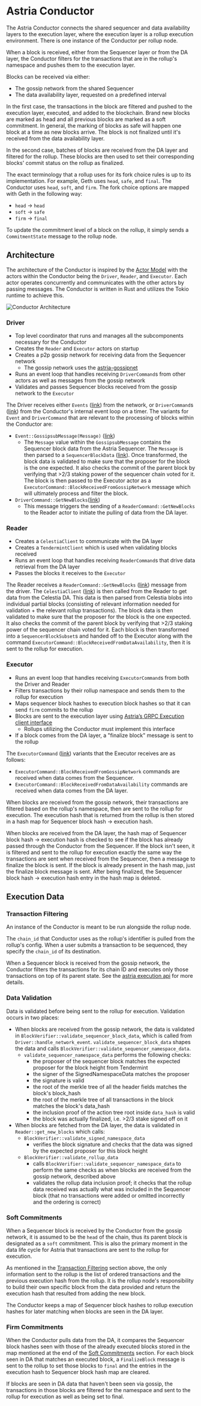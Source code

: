 # Astria Conductor

The Astria Conductor connects the shared sequencer and data availability layers
to the execution layer, where the execution layer is a rollup execution
environment. There is one instance of the Conductor per rollup node.

When a block is received, either from the Sequencer layer or from the DA layer,
the Conductor filters for the transactions that are in the rollup's namespace
and pushes them to the execution layer.

Blocks can be received via either:

- The gossip network from the shared Sequencer
- The data availability layer, requested on a predefined interval

In the first case, the transactions in the block are filtered and pushed to the
execution layer, executed, and added to the blockchain. Brand new blocks are
marked as head and all previous blocks are marked as a soft commitment. In
general, the marking of blocks as safe will happen one block at a time as new
blocks arrive. The block is not finalized until it's received from the data
availability layer.

In the second case, batches of blocks are received from the DA layer and
filtered for the rollup. These blocks are then used to set their corresponding
blocks' commit status on the rollup as finalized.

The exact terminology that a rollup uses for its fork choice rules is up to its
implementation. For example, Geth uses `head`, `safe`, and `final`. The
Conductor uses `head`, `soft`, and `firm`. The fork choice options are mapped
with Geth in the following way:

- `head` -> `head`
- `soft` -> `safe`
- `firm` -> `final`

To update the commitment level of a block on the rollup, it simply sends a
`CommitmentState` message to the rollup node.

## Architecture

The architecture of the Conductor is inspired by the [Actor
Model](https://en.wikipedia.org/wiki/Actor_model) with the actors within the
Conductor being the `Driver`, `Reader`, and `Executor`. Each actor operates
concurrently and communicates with the other actors by passing messages. The
Conductor is written in Rust and utilizes the Tokio runtime to achieve this.

![Conductor Architecture](assets/conductor-architecture.png)

### Driver

- Top level coordinator that runs and manages all the subcomponents necessary
  for the Conductor
- Creates the `Reader` and `Executor` actors on startup
- Creates a p2p gossip network for receiving data from the Sequencer network
  - The gossip network uses the
    [astria-gossipnet](https://github.com/astriaorg/astria/tree/main/crates/astria-gossipnet)
- Runs an event loop that handles receiving `DriverCommand`s from other actors
  as well as messages from the gossip network
- Validates and passes Sequencer blocks received from the gossip network to the
  `Executor`

The Driver receives either `Events`
([link](https://github.com/astriaorg/astria/blob/6e71a76fa52c522ffdcabcd9d659e4de765d9d61/crates/astria-gossipnet/src/network_stream.rs#L39))
from the network, or `DriverCommand`s
([link](https://github.com/astriaorg/astria/blob/6e71a76fa52c522ffdcabcd9d659e4de765d9d61/crates/astria-conductor/src/driver.rs#L54))
from the Conductor's internal event loop on a timer. The variants for `Event`
and `DriverCommand` that are relevant to the processing of blocks within the
Conductor are:

- `Event::GossipsubMessage(Message)`
  ([link](https://github.com/astriaorg/astria/blob/6e71a76fa52c522ffdcabcd9d659e4de765d9d61/crates/astria-gossipnet/src/network_stream.rs#L50))
  - The `Message` value within the `GossipsubMessage` contains the Sequencer
    block data from the Astria Sequencer. The `Message` is then parsed to a
    `SequencerBlockData`
    ([link](https://github.com/astriaorg/astria/blob/6e71a76fa52c522ffdcabcd9d659e4de765d9d61/crates/astria-sequencer-types/src/sequencer_block_data.rs#L39)).
    Once transformed, the block data is validated to make sure that the
    proposer for the block is the one expected. It also checks the commit of
    the parent block by verifying that >2/3 staking power of the sequencer
    chain voted for it. The block is then passed to the Executor actor as a
    `ExecutorCommand::BlockReceivedFromGossipNetwork` message which will
    ultimately process and filter the block.
- `DriverCommand::GetNewBlocks`([link](https://github.com/astriaorg/astria/blob/3c4e47dbe1818e4228691d6bfd2b2143a06f1a6e/crates/astria-conductor/src/driver.rs#L54))
  - This message triggers the sending of a `ReaderCommand::GetNewBlocks` to
    the Reader actor to initiate the pulling of data from the DA layer.

### Reader

- Creates a `CelestiaClient` to communicate with the DA layer
- Creates a `TendermintClient` which is used when validating blocks received
- Runs an event loop that handles receiving `ReaderCommand`s that drive data
  retrieval from the DA layer
- Passes the blocks it receives to the `Executor`

The Reader receives a `ReaderCommand::GetNewBlocks`
([link](https://github.com/astriaorg/astria/blob/3c4e47dbe1818e4228691d6bfd2b2143a06f1a6e/crates/astria-conductor/src/driver.rs#L54))
message from the driver. The `CelestiaClient`
([link](https://github.com/astriaorg/astria/blob/3c4e47dbe1818e4228691d6bfd2b2143a06f1a6e/crates/astria-sequencer-relayer/src/data_availability.rs#L244))
is then called from the Reader to get data from the Celestia DA. This data is
then parsed from Celestia blobs into individual partial blocks (consisting of
relevant information needed for validation + the relevant rollup transactions).
The block data is then validated to make sure that the proposer for the block is
the one expected. It also checks the commit of the parent block by verifying
that >2/3 staking power of the sequencer chain voted for it. Each block is then
transformed into a `SequencerBlockSubset`s and handed off to the Executor along
with the command `ExecutorCommand::BlockReceivedFromDataAvailability`, then it
is sent to the rollup for execution.

### Executor

- Runs an event loop that handles receiving `ExecutorCommand`s from both the
  Driver and Reader
- Filters transactions by their rollup namespace and sends them to the rollup
  for execution
- Maps sequencer block hashes to execution block hashes so that it can send
  `firm` commits to the rollup
- Blocks are sent to the execution layer using [Astria’s GRPC Execution client
  interface](https://buf.build/astria/astria/docs/main:astria.execution.v1alpha1)
  - Rollups utilizing the Conductor must implement this interface
- If a block comes from the DA layer, a "finalize block" message is sent to the
  rollup

The `ExecutorCommand`
([link](https://github.com/astriaorg/astria/blob/eeffd2dc24ec14cbc7a3b3197ec2a3c099a78605/crates/astria-conductor/src/executor.rs#L81))
variants that the Executor receives are as follows:

- `ExecutorCommand::BlockReceivedFromGossipNetwork` commands are received when
  data comes from the Sequencer.
- `ExecutorCommand::BlockReceivedFromDataAvailability` commands are received
  when data comes from the DA layer.

When blocks are received from the gossip network, their transactions are
filtered based on the rollup's namespace, then are sent to the rollup for
execution. The execution hash that is returned from the rollup is then stored in
a hash map for Sequencer block hash -> execution hash.

When blocks are received from the DA layer, the hash map of Sequencer block hash
-> execution hash is checked to see if the block has already passed through the
Conductor from the Sequencer. If the block isn't seen, it is filtered and sent
to the rollup for execution exactly the same way the transactions are sent when
received from the Sequencer, then a message to finalize the block is sent. If
the block is already present in the hash map, just the finalize block message is
sent. After being finalized, the Sequencer block hash -> execution hash entry in
the hash map is deleted.

## Execution Data

### Transaction Filtering

An instance of the Conductor is meant to be run alongside the rollup node.

The `chain_id` that Conductor uses as the rollup's identifier is pulled from the
rollup's config. When a user submits a transaction to be sequenced, they specify
the `chain_id` of its destination.

When a Sequencer block is received from the gossip network, the Conductor
filters the transactions for its chain ID and executes only those transactions
on top of its parent state. See the [astria execution
api](https://github.com/astriaorg/astria/blob/main/specs/execution-api.md) for
more details.

### Data Validation

Data is validated before being sent to the rollup for execution. Validation
occurs in two places:

- When blocks are received from the gossip network, the data is validated in
  `BlockVerifier::validate_sequencer_block_data`, which is called from
  `Driver::handle_network_event`. `validate_sequencer_block_data` shapes the
  data and calls `BlockVerifier::validate_sequencer_namespace_data`.
  - `validate_sequencer_namespace_data` performs the following checks:
    - the proposer of the sequencer block matches the expected proposer for
      the block height from Tendermint
    - the signer of the SignedNamespaceData matches the proposer
    - the signature is valid
    - the root of the merkle tree of all the header fields matches the
      block's block_hash
    - the root of the merkle tree of all transactions in the block matches
      the block's data_hash
    - the inclusion proof of the action tree root inside `data_hash` is
      valid
    - the block was actually finalized, i.e. >2/3 stake signed off on it
- When blocks are fetched from the DA layer, the data is validated in
  `Reader::get_new_blocks` which calls:
  - `BlockVerifier::validate_signed_namespace_data`
    - verifies the block signature and checks that the data was signed by
      the expected proposer for this block height
  - `BlockVerifier::validate_rollup_data`
    - calls `BlockVerifier::validate_sequencer_namespace_data` to perform
      the same checks as when blocks are received from the gossip network,
      described above
    - validates the rollup data inclusion proof; it checks that the rollup
      data received was actually what was included in the Sequencer block
      (that no transactions were added or omitted incorrectly and the
      ordering is correct)

### Soft Commitments

When a Sequencer block is received by the Conductor from the gossip network, it
is assumed to be the `head` of the chain, thus its parent block is designated as
a `soft` commitment. This is also the primary moment in the data life cycle for
Astria that transactions are sent to the rollup for execution.

As mentioned in the [Transaction Filtering](#transaction-filtering) section
above, the only information sent to the rollup is the list of ordered
transactions and the previous execution hash from the rollup. It is the rollup
node's responsibility to build their own specific block from the data provided
and return the execution hash that resulted from adding the new block.

The Conductor keeps a map of Sequencer block hashes to rollup execution hashes
for later matching when blocks are seen in the DA layer.

### Firm Commitments

When the Conductor pulls data from the DA, it compares the Sequencer block
hashes seen with those of the already executed blocks stored in the map
mentioned at the end of the [Soft Commitments](#soft-commitments) section. For
each block seen in DA that matches an executed block, a `FinalizeBlock` message
is sent to the rollup to set those blocks to `final` and the entries in the
execution hash to Sequencer block hash map are cleared.

If blocks are seen in DA data that haven't been seen via gossip, the
transactions in those blocks are filtered for the namespace and sent to the
rollup for execution as well as being set to final.
